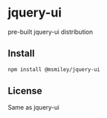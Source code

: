 # jquery-ui

pre-built jquery-ui distribution


## Install

```bash
npm install @msmiley/jquery-ui
```

## License

Same as jquery-ui